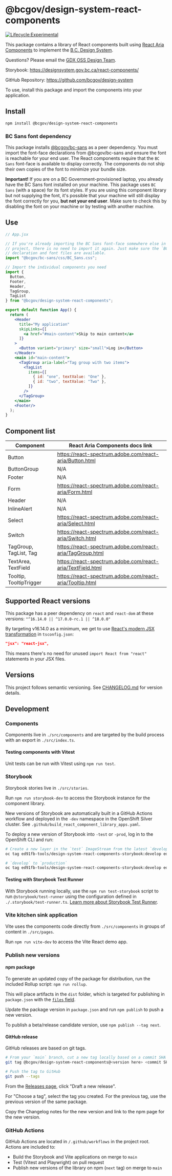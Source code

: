 # @bcgov/design-system-react-components

[![Lifecycle:Experimental](https://img.shields.io/badge/Lifecycle-Experimental-339999)](https://github.com/bcgov/repomountie/blob/master/doc/lifecycle-badges.md)

This package contains a library of React components built using [React Aria Components](https://react-spectrum.adobe.com/react-aria/components.html) to implement the [B.C. Design System](https://gov.bc.ca/designsystem).

Questions? Please email the <a href="mailto:DesignSystem@gov.bc.ca">GDX OSS Design Team</a>.

Storybook: https://designsystem.gov.bc.ca/react-components/

GitHub Repository: https://github.com/bcgov/design-system

To use, install this package and import the components into your application.

## Install

`npm install @bcgov/design-system-react-components`

### BC Sans font dependency

This package installs [@bcgov/bc-sans](https://www.npmjs.com/package/@bcgov/bc-sans) as a peer dependency. You must import the font-face declarations from @bcgov/bc-sans and ensure the font is reachable for your end user. The React components require that the `BC Sans` font-face is available to display correctly. The components do not ship their own copies of the font to minimize your bundle size.

**Important!** If you are on a BC Government-provisioned laptop, you already have the BC Sans font installed on your machine. This package uses `BC Sans` (with a space) for its font styles. If you are using this component library but not supplying the font, it's possible that your machine will still display the font correctly for you, **but not your end user**. Make sure to check this by disabling the font on your machine or by testing with another machine.

## Use

```jsx
// App.jsx

// If you're already importing the BC Sans font-face somewhere else in your
// project, there is no need to import it again. Just make sure the `BC Sans`
// declaration and font files are available.
import "@bcgov/bc-sans/css/BC_Sans.css";

// Import the individual components you need
import {
  Button,
  Footer,
  Header,
  TagGroup,
  TagList
} from "@bcgov/design-system-react-components";

export default function App() {
  return (
    <Header
      title="My application"
      skipLinks={[
        <a href="#main-content">Skip to main content</a>
      ]}
    >
      <Button variant="primary" size="small">Log in</Button>
    </Header>
    <main id="main-content">
      <TagGroup aria-label="Tag group with two items">
        <TagList
          items={[
            { id: "one", textValue: "One" },
            { id: "two", textValue: "Two" },
          ]}
        />
      </TagGroup>
    </main>
    <Footer/>
  );
}
```

## Component list

| Component               | React Aria Components docs link                            |
| ----------------------- | ---------------------------------------------------------- |
| Button                  | https://react-spectrum.adobe.com/react-aria/Button.html    |
| ButtonGroup             | N/A                                                        |
| Footer                  | N/A                                                        |
| Form                    | https://react-spectrum.adobe.com/react-aria/Form.html      |
| Header                  | N/A                                                        |
| InlineAlert             | N/A                                                        |
| Select                  | https://react-spectrum.adobe.com/react-aria/Select.html    |
| Switch                  | https://react-spectrum.adobe.com/react-aria/Switch.html    |
| TagGroup, TagList, Tag  | https://react-spectrum.adobe.com/react-aria/TagGroup.html  |
| TextArea, TextField     | https://react-spectrum.adobe.com/react-aria/TextField.html |
| Tooltip, TooltipTrigger | https://react-spectrum.adobe.com/react-aria/Tooltip.html   |

## Supported React versions

This package has a peer dependency on `react` and `react-dom` at these versions: `"^16.14.0 || ^17.0.0-rc.1 || ^18.0.0"`

By targeting v16.14.0 as a minimum, we get to use [React's modern JSX transformation](https://legacy.reactjs.org/blog/2020/09/22/introducing-the-new-jsx-transform.html) in `tsconfig.json`:

```json
"jsx": "react-jsx",
```

This means there's no need for unused `import React from "react"` statements in your JSX files.

## Versions

This project follows semantic versioning. See [CHANGELOG.md](./CHANGELOG.md) for version details.

## Development

### Components

Components live in `./src/components` and are targeted by the build process with an export in `./src/index.ts`.

#### Testing components with Vitest

Unit tests can be run with Vitest using `npm run test`.

### Storybook

Storybook stories live in `./src/stories`.

Run `npm run storybook-dev` to access the Storybook instance for the component library.

New versions of Storybook are automatically built in a GitHub Actions workflow and deployed in the `-dev` namespace in the OpenShift Silver cluster. See `.github/build_react_component_library_apps.yaml`.

To deploy a new version of Storybook into `-test` or `-prod`, log in to the OpenShift CLI and run:

```sh
# Create a new layer in the `test` ImageStream from the latest `develop` image:
oc tag ed91fb-tools/design-system-react-components-storybook:develop ed91fb-tools/design-system-react-components-storybook:test

# `develop` to `production`
oc tag ed91fb-tools/design-system-react-components-storybook:develop ed91fb-tools/design-system-react-components-storybook:production
```

#### Testing with Storybook Test Runner

With Storybook running locally, use the `npm run test-storybook` script to run `@storybook/test-runner` using the configuration defined in `./.storybook/test-runner.ts`. [Learn more about Storybook Test Runner](https://storybook.js.org/docs/writing-tests/test-runner).

### Vite kitchen sink application

Vite uses the components code directly from `./src/components` in groups of content in `./src/pages`.

Run `npm run vite-dev` to access the Vite React demo app.

### Publish new versions

#### npm package

To generate an updated copy of the package for distribution, run the included Rollup script: `npm run rollup`.

This will place artifacts in the `dist` folder, which is targeted for publishing in `package.json` with the [`files` field](https://docs.npmjs.com/cli/v10/configuring-npm/package-json#files).

Update the package version in `package.json` and run `npm publish` to push a new version.

To publish a beta/release candidate version, use `npm publish --tag next`.

#### GitHub release

GitHub releases are based on git tags.

```sh
# From your `main` branch, cut a new tag locally based on a commit SHA
git tag @bcgov/design-system-react-components@<version here> <commit SHA here>

# Push the tag to GitHub
git push --tags
```

From the [Releases page](https://github.com/bcgov/design-system/releases), click "Draft a new release".

For "Choose a tag", select the tag you created. For the previous tag, use the previous version of the same package.

Copy the Changelog notes for the new version and link to the npm page for the new version.

### GitHub Actions

GitHub Actions are located in `/.github/workflows` in the project root. Actions are included to:

- Build the Storybook and Vite applications on merge to `main`
- Test (Vitest and Playwright) on pull request
- Publish new versions of the library on npm (`next` tag) on merge to `main`
